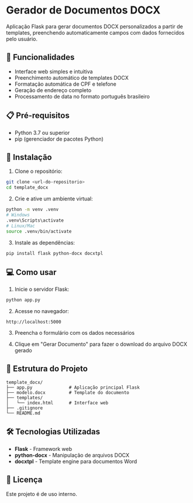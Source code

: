 # Gerador de Documentos DOCX

Aplicação Flask para gerar documentos DOCX personalizados a partir de templates, preenchendo automaticamente campos com dados fornecidos pelo usuário.

## 🚀 Funcionalidades

- Interface web simples e intuitiva
- Preenchimento automático de templates DOCX
- Formatação automática de CPF e telefone
- Geração de endereço completo
- Processamento de data no formato português brasileiro

## 📋 Pré-requisitos

- Python 3.7 ou superior
- pip (gerenciador de pacotes Python)

## 🔧 Instalação

1. Clone o repositório:
```bash
git clone <url-do-repositorio>
cd template_docx
```

2. Crie e ative um ambiente virtual:
```bash
python -m venv .venv
# Windows
.venv\Scripts\activate
# Linux/Mac
source .venv/bin/activate
```

3. Instale as dependências:
```bash
pip install flask python-docx docxtpl
```

## 💻 Como usar

1. Inicie o servidor Flask:
```bash
python app.py
```

2. Acesse no navegador:
```
http://localhost:5000
```

3. Preencha o formulário com os dados necessários

4. Clique em "Gerar Documento" para fazer o download do arquivo DOCX gerado

## 📁 Estrutura do Projeto

```
template_docx/
├── app.py              # Aplicação principal Flask
├── modelo.docx         # Template do documento
├── templates/
│   └── index.html      # Interface web
├── .gitignore
└── README.md
```

## 🛠️ Tecnologias Utilizadas

- **Flask** - Framework web
- **python-docx** - Manipulação de arquivos DOCX
- **docxtpl** - Template engine para documentos Word

## 📝 Licença

Este projeto é de uso interno.
